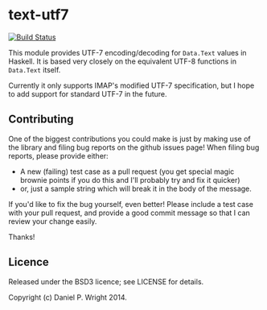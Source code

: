 text-utf7
=========

[![Build Status](https://travis-ci.org/dpwright/text-utf7.svg?branch=master)](https://travis-ci.org/dpwright/text-utf7)

This module provides UTF-7 encoding/decoding for `Data.Text` values in Haskell.
It is based very closely on the equivalent UTF-8 functions in `Data.Text`
itself.

Currently it only supports IMAP's modified UTF-7 specification, but I hope to
add support for standard UTF-7 in the future.

Contributing
------------

One of the biggest contributions you could make is just by making use of the
library and filing bug reports on the github issues page!  When filing bug
reports, please provide either:

- A new (failing) test case as a pull request (you get special magic brownie
  points if you do this and I'll probably try and fix it quicker)
- or, just a sample string which will break it in the body of the message.

If you'd like to fix the bug yourself, even better!  Please include a test case
with your pull request, and provide a good commit message so that I can review
your change easily.

Thanks!

Licence
-------

Released under the BSD3 licence; see LICENSE for details.

Copyright (c) Daniel P. Wright 2014.
